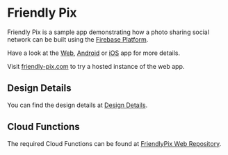 # Friendly Pix

Friendly Pix is a sample app demonstrating how a photo sharing social network can be built using the [Firebase Platform](http://firebase.google.com).

Have a look at the [Web](https://github.com/firebase/friendlypix-web), [Android](https://github.com/firebase/friendlypix-android) or [iOS](https://github.com/firebase/friendlypix-ios) app for more details.

Visit [friendly-pix.com](https://friendly-pix.com) to try a hosted instance of the web app.

## Design Details

You can find the design details at [Design Details](design.md).

## Cloud Functions

The required Cloud Functions can be found at [FriendlyPix Web Repository](https://github.com/firebase/friendlypix-web/tree/master/functions).

